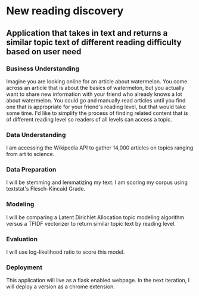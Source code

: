 # New reading discovery  
## Application that takes in text and returns a similar topic text of different reading difficulty based on user need

### Business Understanding
Imagine you are looking online for an article about watermelon. You come across an article that is about the basics of watermelon, but you actually want to share new information with your friend who already knows a lot about watermelon. You could go and manually read articles until you find one that is appropriate for your friend's reading level, but that would take some time. I'd like to simplify the process of finding related content that is of different reading level so readers of all levels can access a topic. 

### Data Understanding
I am accessing the Wikipedia API to gather 14,000 articles on topics ranging from art to science. 

### Data Preparation
I will be stemming and lemmatizing my text. I am scoring my corpus using textstat's Flesch-Kincaid Grade. 

### Modeling
I will be comparing a Latent Dirichlet Allocation topic modeling algorithm versus a TFIDF vectorizer to return similar topic text by reading level.

### Evaluation
I will use log-likelihood ratio to score this model. 

### Deployment 
This application will live as a flask enabled webpage. In the next iteration, I will deploy a version as a chrome extension. 

